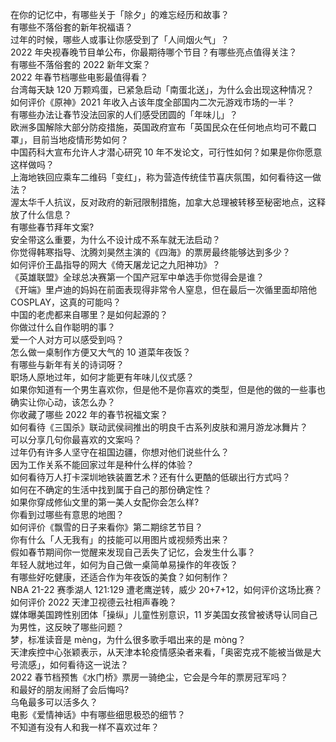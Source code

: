 在你的记忆中，有哪些关于「除夕」的难忘经历和故事？  
有哪些不落俗套的新年祝福语？  
过年的时候，哪些人或事让你感受到了「人间烟火气」？  
2022 年央视春晚节目单公布，你最期待哪个节目？有哪些亮点值得关注？  
有哪些不落俗套的 2022 新年文案？  
2022 年春节档哪些电影最值得看？  
台湾每天缺 120 万颗鸡蛋，已紧急启动「南蛋北送」，为什么会出现这种情况？  
如何评价《原神》2021 年收入占该年度全部国内二次元游戏市场的一半？  
有哪些办法让春节没法回家的人们感受团圆的「年味儿」？  
欧洲多国解除大部分防疫措施，英国政府宣布「英国民众在任何地点均可不戴口罩」，目前当地疫情形势如何？  
中国药科大宣布允许人才潜心研究 10 年不发论文，可行性如何？如果是你你愿意这样做吗？  
上海地铁回应乘车二维码「变红」，称为营造传统佳节喜庆氛围，如何看待这一做法？  
渥太华千人抗议，反对政府的新冠限制措施，加拿大总理被转移至秘密地点，这释放了什么信息？  
有哪些春节拜年文案?  
安全带这么重要，为什么不设计成不系车就无法启动？  
你觉得韩寒指导、沈腾刘昊然主演的《四海》的票房最终能够达到多少？  
如何评价王晶指导的网大《倚天屠龙记之九阳神功》？  
《英雄联盟》全球总决赛第一个国产冠军中单选手你觉得会是谁？  
《开端》里卢迪的妈妈在前面表现得非常令人窒息，但在最后一次循里面却陪他 COSPLAY，这真的可能吗？  
中国的老虎都来自哪里？是如何起源的？  
你做过什么自作聪明的事？  
爱一个人对方可以感受到吗？  
怎么做一桌制作方便又大气的 10 道菜年夜饭？  
有哪些与新年有关的诗词呀？  
职场人原地过年，如何才能更有年味儿仪式感？  
如果你知道有一个男生喜欢你，但是他不是你喜欢的类型，但是他的做的一些事也确实让你心动，该怎么办？  
你收藏了哪些 2022 年的春节祝福文案？  
如何看待《三国杀》联动武侯祠推出的明良千古系列皮肤和溯月游龙冰舞片？  
可以分享几句你最喜欢的文案吗？  
过年仍有许多人坚守在祖国边疆，你想对他们说些什么？  
因为工作关系不能回家过年是种什么样的体验？  
如何看待万人打卡深圳地铁装置艺术？还有什么更酷的低碳出行方式吗？  
如何在不确定的生活中找到属于自己的那份确定性？  
如果你穿成修仙文里的第一美人女配你会怎么样?  
你看到过哪些有意思的地图？  
如何评价《飘雪的日子来看你》第二期综艺节目？  
你有什么「人无我有」的技能可以用图片或视频秀出来？  
假如春节期间你一觉醒来发现自己丢失了记忆，会发生什么事？  
年轻人就地过年，如何为自己做一桌简单易操作的年夜饭？  
有哪些好吃健康，还适合作为年夜饭的美食？如何制作？  
NBA 21-22 赛季湖人 121:129 遭老鹰逆转，威少 20+7+12，如何评价这场比赛？  
如何评价 2022 天津卫视德云社相声春晚？  
媒体曝美国跨性别团体「操纵」儿童性别意识，11 岁美国女孩曾被诱导认同自己为男性，这反映了哪些问题？  
梦，标准读音是 mèng，为什么很多歌手唱出来的是 mòng？  
天津疾控中心张颖表示，从天津本轮疫情感染者来看，「奥密克戎不能被当做是大号流感」，如何看待这一说法？  
2022 春节档预售《水门桥》票房一骑绝尘，它会是今年的票房冠军吗？  
和最好的朋友闹掰了会后悔吗?  
乌龟最多可以活多久？  
电影《爱情神话》中有哪些细思极恐的细节？  
不知道有没有人和我一样不喜欢过年？  
